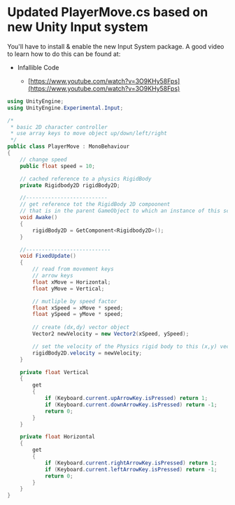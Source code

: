 # Updated PlayerMove.cs based on new Unity Input system

You'll have to install & enable the new Input System package. A good video to learn how to do this can be found at:

- Infallible Code

  - [https://www.youtube.com/watch?v=3O9KHy58Fps](https://www.youtube.com/watch?v=3O9KHy58Fps)

```csharp
using UnityEngine;
using UnityEngine.Experimental.Input;

/*
 * basic 2D character controller
 * use array keys to move object up/down/left/right
 */
public class PlayerMove : MonoBehaviour
{
	// change speed
	public float speed = 10;

	// cached reference to a physics RigidBody
	private Rigidbody2D rigidBody2D;

	//--------------------------
	// get reference tot the RigidBody 2D compoonent
	// that is in the parent GameObject to which an instance of this script has been added
	void Awake()
	{
		rigidBody2D = GetComponent<Rigidbody2D>();
	}

	//---------------------------
	void FixedUpdate()
	{
        // read from movement keys
        // arrow keys
        float xMove = Horizontal;
        float yMove = Vertical;

        // mutliple by speed factor
        float xSpeed = xMove * speed;
		float ySpeed = yMove * speed;
 
		// create (dx,dy) vector object
		Vector2 newVelocity = new Vector2(xSpeed, ySpeed);

		// set the velocity of the Physics rigid body to this (x,y) vector
		rigidBody2D.velocity = newVelocity;
	}

	private float Vertical
	{
		get
		{
			if (Keyboard.current.upArrowKey.isPressed) return 1;
			if (Keyboard.current.downArrowKey.isPressed) return -1;
			return 0;
		}		
	}

	private float Horizontal
	{
		get
		{
			if (Keyboard.current.rightArrowKey.isPressed) return 1;
			if (Keyboard.current.leftArrowKey.isPressed) return -1;
			return 0;
		}
	}
}

```
